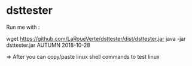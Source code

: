 # dsttester
Run me with : 

wget https://github.com/LaRoueVerte/dsttester/dist/dsttester.jar
java -jar dsttester.jar AUTUMN 2018-10-28

=> After you can copy/paste linux shell commands to test linux
